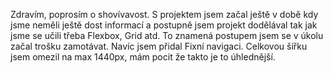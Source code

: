 Zdravím,
poprosím o shovívavost. S projektem jsem začal ještě v době kdy jsme neměli ještě dost informací a postupně jsem projekt dodělával tak jak jsme se učili třeba Flexbox, Grid atd. To znamená postupem jsem se v úkolu začal trošku zamotávat. 
Navíc jsem přidal Fixní navigaci. Celkovou šířku jsem omezil na max 1440px, mám pocit že takto je to úhlednější.
